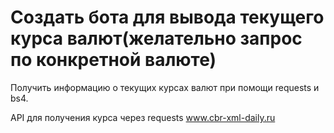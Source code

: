 # Создать бота для вывода текущего курса валют(желательно запрос по конкретной валюте)

Получить информацию о текущих курсах валют при помощи requests и bs4.

API для получения курса через requests www.cbr-xml-daily.ru
